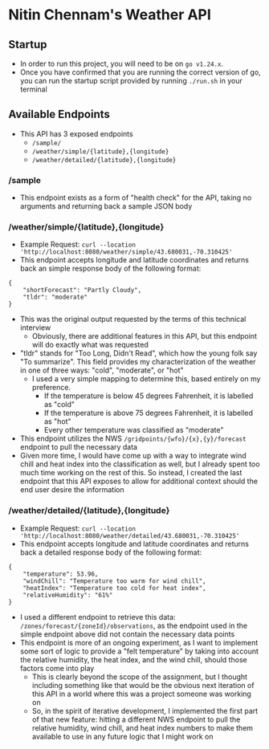 # Nitin Chennam's Weather API

## Startup
- In order to run this project, you will need to be on `go v1.24.x`. 
- Once you have confirmed that you are running the correct version of go, you can run the startup script provided by running `./run.sh` in your terminal

## Available Endpoints
- This API has 3 exposed endpoints
    - `/sample/`
    - `/weather/simple/{latitude},{longitude}`
    - `/weather/detailed/{latitude},{longitude}`

### /sample
- This endpoint exists as a form of "health check" for the API, taking no arguments and returning back a sample JSON body 

### /weather/simple/{latitude},{longitude}
- Example Request: `curl --location 'http://localhost:8080/weather/simple/43.680031,-70.310425'`
- This endpoint accepts longitude and latitude coordinates and returns back an simple response body of the following format:

```
{
	"shortForecast": "Partly Cloudy",
	"tldr": "moderate"
}
```
- This was the original output requested by the terms of this technical interview
    - Obviously, there are additional features in this API, but this endpoint will do exactly what was requested
- "tldr" stands for "Too Long, Didn't Read", which how the young folk say "To summarize". This field provides my characterization of the weather in one of three ways: "cold", "moderate", or "hot"
    - I used a very simple mapping to determine this, based entirely on my preference. 
        - If the temperature is below 45 degrees Fahrenheit, it is labelled as "cold"
        - If the temperature is above 75 degrees Fahrenheit, it is labelled as "hot"
        - Every other temperature was classified as "moderate"
- This endpoint utilizes the NWS `/gridpoints/{wfo}/{x},{y}/forecast` endpoint to pull the necessary data
- Given more time, I would have come up with a way to integrate wind chill and heat index into the classification as well, but I already spent too much time working on the rest of this. So instead, I created the last endpoint that this API exposes to allow for additional context should the end user desire the information

### /weather/detailed/{latitude},{longitude}
- Example Request: `curl --location 'http://localhost:8080/weather/detailed/43.680031,-70.310425'`
- This endpoint accepts longitude and latitude coordinates and returns back a detailed response body of the following format:

```
{
	"temperature": 53.96,
	"windChill": "Temperature too warm for wind chill",
	"heatIndex": "Temperature too cold for heat index",
	"relativeHumidity": "61%"
}
```
- I used a different endpoint to retrieve this data: `/zones/forecast/{zoneId}/observations`, as the endpoint used in the simple endpoint above did not contain the necessary data points
- This endpoint is more of an ongoing experiment, as I want to implement some sort of logic to provide a "felt temperature" by taking into account the relative humidity, the heat index, and the wind chill, should those factors come into play
    - This is clearly beyond the scope of the assignment, but I thought including something like that would be the obvious next iteration of this API in a world where this was a project someone was working on
    - So, in the spirit of iterative development, I implemented the first part of that new feature: hitting a different NWS endpoint to pull the relative humidity, wind chill, and heat index numbers to make them available to use in any future logic that I might work on